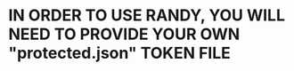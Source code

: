 IN ORDER TO USE RANDY, YOU WILL NEED TO PROVIDE YOUR OWN "protected.json" TOKEN FILE
=============================================